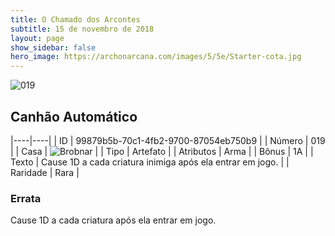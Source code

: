 ```yaml
---
title: O Chamado dos Arcontes
subtitle: 15 de novembro de 2018
layout: page
show_sidebar: false
hero_image: https://archonarcana.com/images/5/5e/Starter-cota.jpg
---
```


![019](https://cdn.keyforgegame.com/media/card_front/pt/341_019_XRFQ9GHJ98C3_pt.png)

## Canhão Automático

|----|----|
| ID | 99879b5b-70c1-4fb2-9700-87054eb750b9 |
| Número | 019 |
| Casa | ![Brobnar](https://archonarcana.com/images/thumb/e/e0/Brobnar.png/22px-Brobnar.png "Brobnar") |
| Tipo | Artefato |
| Atributos | Arma |
| Bônus | 1A |
| Texto | Cause 1D a cada criatura inimiga após ela entrar em jogo. |
| Raridade | Rara |

### Errata

Cause 1D a cada criatura após ela entrar em jogo.